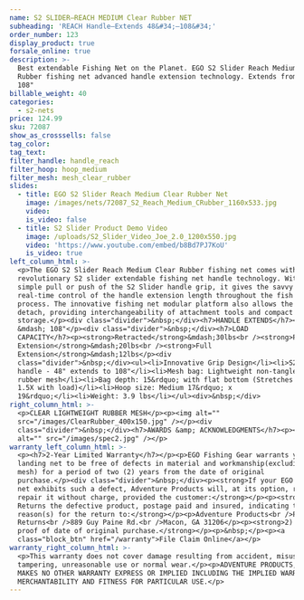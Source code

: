 ```yaml
---
name: S2 SLIDER—REACH MEDIUM Clear Rubber NET
subheading: 'REACH Handle—Extends 48&#34;–108&#34;'
order_number: 123
display_product: true
forsale_online: true
description: >-
  Best extendable Fishing Net on the Planet. EGO S2 Slider Reach Medium Clear
  Rubber fishing net advanced handle extension technology. Extends from 48" to
  108"
billable_weight: 40
categories:
  - s2-nets
price: 124.99
sku: 72087
show_as_crosssells: false
tag_color:
tag_text:
filter_handle: handle_reach
filter_hoop: hoop_medium
filter_mesh: mesh_clear_rubber
slides:
  - title: EGO S2 Slider Reach Medium Clear Rubber Net
    image: /images/nets/72087_S2_Reach_Medium_CRubber_1160x533.jpg
    video:
    is_video: false
  - title: S2 Slider Product Demo Video
    image: /uploads/S2_Slider_Video_Joe_2.0_1200x550.jpg
    video: 'https://www.youtube.com/embed/b8Bd7PJ7KoU'
    is_video: true
left_column_html: >-
  <p>The EGO S2 Slider Reach Medium Clear Rubber fishing net comes with the
  revolutionary S2 slider extendable fishing net handle technology. With a
  simple pull or push of the S2 Slider handle grip, it gives the savvy angler
  real-time control of the handle extension length throughout the fish capturing
  process. The innovative fishing net modular platform also allows the handle to
  detach, providing interchangeability of attachment tools and compact
  storage.</p><div class="divider">&nbsp;</div><h7>HANDLE EXTENDS</h7><p>48"
  &mdash; 108"</p><div class="divider">&nbsp;</div><h7>LOAD
  CAPACITY</h7><p><strong>Retracted</strong>&mdash;30lbs<br /><strong>Partial
  Extension</strong>&mdash;20lbs<br /><strong>Full
  Extension</strong>&mdash;12lbs</p><div
  class="divider">&nbsp;</div><ul><li>Innovative Grip Design</li><li>S2 Slider
  handle - 48" extends to 108"</li><li>Mesh bag: Lightweight non-tangle clear
  rubber mesh</li><li>Bag depth: 15&rdquo; with flat bottom (Stretches up to
  1.5X with load)</li><li>Hoop size: Medium 17&rdquo; x
  19&rdquo;</li><li>Weight: 3.9 lbs</li></ul><div>&nbsp;</div>
right_column_html: >-
  <p>CLEAR LIGHTWEIGHT RUBBER MESH</p><p><img alt=""
  src="/images/ClearRubber_400x150.jpg" /></p><div
  class="divider">&nbsp;</div><h7>AWARDS &amp; ACKNOWLEDGMENTS</h7><p><img
  alt="" src="/images/spec2.jpg" /></p>
warranty_left_column_html: >-
  <p><h7>2-Year Limited Warranty</h7></p><p>EGO Fishing Gear warrants your EGO
  landing net to be free of defects in material and workmanship(excluding net
  mesh) for a period of two (2) years from the date of original
  purchase.</p><div class="divider">&nbsp;</div><p><strong>If your EGO fishing
  net exhibits such a defect, Adventure Products will, at its option, replace or
  repair it without charge, provided the customer:</strong></p><p><strong>1)
  Returns the defective product, postage paid and insured, indicating the
  reason(s) for the return to:</strong></p><p>Adventure Products<br />Product
  Returns<br />889 Guy Paine Rd.<br />Macon, GA 31206</p><p><strong>2) Submits
  proof of date of original purchase.</strong></p><p>&nbsp;</p><p><a
  class="block_btn" href="/warranty">File Claim Online</a></p>
warranty_right_column_html: >-
  <p>This warranty does not cover damage resulting from accident, misuse, abuse,
  tampering, unreasonable use or normal wear.</p><p>ADVENTURE PRODUCTS, INC.
  MAKES NO OTHER WARRANTY EXPRESS OR IMPLIED INCLUDING THE IMPLIED WARRANTIES OF
  MERCHANTABILITY AND FITNESS FOR PARTICULAR USE.</p>
---
```

